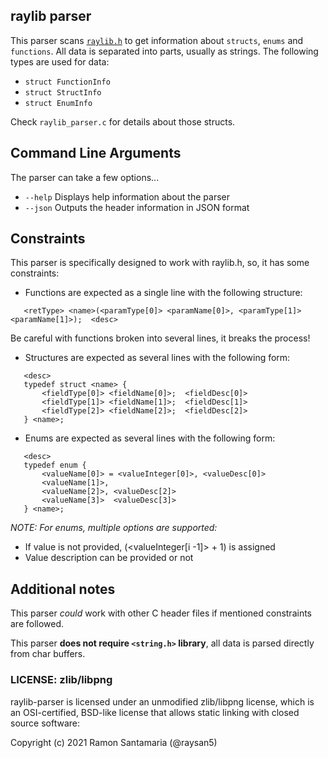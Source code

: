 ## raylib parser

This parser scans [`raylib.h`](../src/raylib.h) to get information about `structs`, `enums` and `functions`.
All data is separated into parts, usually as strings. The following types are used for data:

 - `struct FunctionInfo`
 - `struct StructInfo`
 - `struct EnumInfo`
 
Check `raylib_parser.c` for details about those structs.

## Command Line Arguments

The parser can take a few options...

- `--help` Displays help information about the parser
- `--json` Outputs the header information in JSON format

## Constraints

This parser is specifically designed to work with raylib.h, so, it has some constraints: 

 - Functions are expected as a single line with the following structure:
```
   <retType> <name>(<paramType[0]> <paramName[0]>, <paramType[1]> <paramName[1]>);  <desc>
```
   Be careful with functions broken into several lines, it breaks the process!
   
 - Structures are expected as several lines with the following form:
```
   <desc>
   typedef struct <name> {
       <fieldType[0]> <fieldName[0]>;  <fieldDesc[0]>
       <fieldType[1]> <fieldName[1]>;  <fieldDesc[1]>
       <fieldType[2]> <fieldName[2]>;  <fieldDesc[2]>
   } <name>;
```
 - Enums are expected as several lines with the following form:
```
   <desc>
   typedef enum {
       <valueName[0]> = <valueInteger[0]>, <valueDesc[0]>
       <valueName[1]>,
       <valueName[2]>, <valueDesc[2]>
       <valueName[3]>  <valueDesc[3]>
   } <name>;
```   
   
_NOTE: For enums, multiple options are supported:_
      
 - If value is not provided, (<valueInteger[i -1]> + 1) is assigned
 - Value description can be provided or not

## Additional notes

This parser _could_ work with other C header files if mentioned constraints are followed.

This parser **does not require `<string.h>` library**, all data is parsed directly from char buffers.

### LICENSE: zlib/libpng

raylib-parser is licensed under an unmodified zlib/libpng license, which is an OSI-certified,
BSD-like license that allows static linking with closed source software:

Copyright (c) 2021 Ramon Santamaria (@raysan5)